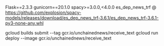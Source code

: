 Flask==2.3.3
gunicorn==20.1.0
spacy>=3.0.0,<4.0.0
es_dep_news_trf @ https://github.com/explosion/spacy-models/releases/download/es_dep_news_trf-3.6.1/es_dep_news_trf-3.6.1-py3-none-any.whl

gcloud builds submit --tag gcr.io/unchainednews/receive_text
gcloud run deploy --image gcr.io/unchainednews/receive_text